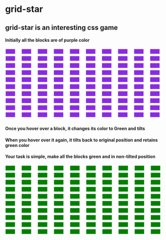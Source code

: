 # grid-star

## grid-star is an interesting css game

#### Initially all the blocks are of purple color
![Game starts like this](https://github.com/onePlusHalf/grid-star/blob/main/images/Before.png)
#### Once you hover over a block, it changes its color to Green and tilts
#### When you hover over it again, it tilts back to original position and retains green color

#### Your task is simple, make all the blocks green and in non-tilted position
![Game ends like this](https://github.com/onePlusHalf/grid-star/blob/main/images/after.png)
